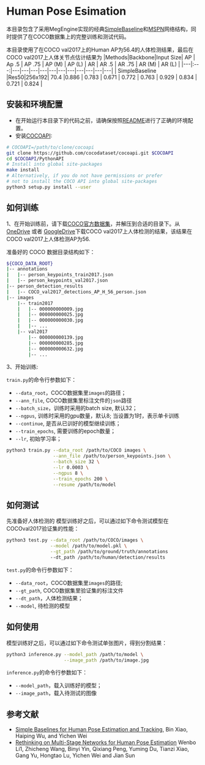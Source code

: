 # Human Pose Esimation

本目录包含了采用MegEngine实现的经典[SimpleBaseline](https://arxiv.org/pdf/1804.06208.pdf)和[MSPN](https://arxiv.org/pdf/1901.00148.pdf)网络结构，同时提供了在COCO数据集上的完整训练和测试代码。

本目录使用了在COCO val2017上的Human AP为56.4的人体检测结果，最后在COCO val2017上人体关节点估计结果为
|Methods|Backbone|Input Size| AP | Ap .5 | AP .75 | AP (M) | AP (L) | AR | AR .5 | AR .75 | AR (M) | AR (L) |
|---|:---:|---|---|---|---|---|---|---|---|---|---|---|
| SimpleBaseline |Res50|256x192| 70.4 |0.886 | 0.783 | 0.671 | 0.772 | 0.763 | 0.929 | 0.834 | 0.721 | 0.824 |


## 安装和环境配置

* 在开始运行本目录下的代码之前，请确保按照[README](../../../../README.md)进行了正确的环境配置。
* 安装[COCOAPI](https://github.com/cocodataset/cocoapi):
```bash
# COCOAPI=/path/to/clone/cocoapi
git clone https://github.com/cocodataset/cocoapi.git $COCOAPI
cd $COCOAPI/PythonAPI
# Install into global site-packages
make install
# Alternatively, if you do not have permissions or prefer
# not to install the COCO API into global site-packages
python3 setup.py install --user
```


## 如何训练

1、在开始训练前，请下载[COCO官方数据集](http://cocodataset.org/#download)，并解压到合适的目录下。从[OneDrive](https://1drv.ms/f/s!AhIXJn_J-blWzzDXoz5BeFl8sWM-) 或者 [GoogleDrive](https://drive.google.com/drive/folders/1fRUDNUDxe9fjqcRZ2bnF_TKMlO0nB_dk?usp=sharing)下载COCO val2017上人体检测的结果，该结果在COCO val2017上人体检测AP为56.

准备好的 COCO 数据目录结构如下：
```bash
${COCO_DATA_ROOT}
|-- annotations
|   |-- person_keypoints_train2017.json
|   |-- person_keypoints_val2017.json
|-- person_detection_results
|   |-- COCO_val2017_detections_AP_H_56_person.json
|-- images
    |-- train2017
    |   |-- 000000000009.jpg
    |   |-- 000000000025.jpg
    |   |-- 000000000030.jpg
    |   |-- ... 
    |-- val2017
        |-- 000000000139.jpg
        |-- 000000000285.jpg
        |-- 000000000632.jpg
        |-- ... 
```


3、开始训练:

`train.py`的命令行参数如下：
- `--data_root`，COCO数据集里`images`的路径；
- `--ann_file`, COCO数据集里标注文件的`json`路径
- `--batch_size`，训练时采用的batch size, 默认32；
- `--ngpus`, 训练时采用的gpu数量，默认8; 当设置为1时，表示单卡训练
- `--continue`, 是否从已训好的模型继续训练；
- `--train_epochs`, 需要训练的epoch数量；
- `--lr`, 初始学习率；

```bash
python3 train.py --data_root /path/to/COCO images \
                 --ann_file /path/to/person_keypoints.json \
                 --batch_size 32 \
                 --lr 0.0003 \
                 --ngpus 8 \
                 --train_epochs 200 \
                 --resume /path/to/model
```

## 如何测试

先准备好人体检测的
模型训练好之后，可以通过如下命令测试模型在COCOval2017验证集的性能：

```bash
python3 test.py --data_root /path/to/COCO/images \
                --model /path/to/model.pkl \
                --gt_path /path/to/ground/truth/annotations
                --dt_path /path/to/human/detection/results
```

`test.py`的命令行参数如下：
- `--data_root`，COCO数据集里`images`的路径;
- `--gt_path`, COCO数据集里验证集的标注文件
- `--dt_path`，人体检测结果；
- `--model`, 待检测的模型

## 如何使用

模型训练好之后，可以通过如下命令测试单张图片，得到分割结果：

```bash
python3 inference.py --model_path /path/to/model \
                     --image_path /path/to/image.jpg
```

`inference.py`的命令行参数如下：
- `--model_path`，载入训练好的模型；
- `--image_path`，载入待测试的图像

## 参考文献

- [Simple Baselines for Human Pose Estimation and Tracking](https://arxiv.org/pdf/1804.06208.pdf), Bin Xiao, Haiping Wu, and Yichen Wei
- [Rethinking on Multi-Stage Networks for Human Pose Estimation](https://arxiv.org/pdf/1901.00148.pdf) Wenbo Li1, Zhicheng Wang, Binyi Yin, Qixiang Peng, Yuming Du, Tianzi Xiao, Gang Yu, Hongtao Lu, Yichen Wei and Jian Sun

